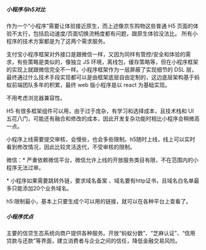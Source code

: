 ##### 小程序与h5对比

作为一个“小程序”需要让体验接近原生，而上述像京东购物这些普通 H5 页面的体验不太行，包括启动速度/页面切换流畅度都有问题，跟原生体验没法比。
所有小程序的技术方案都是为了这两个需求服务。

支付宝小程序框架对外接口是跟微信一样，又因为同样有管控/安全和体验的需求，有些策略是类似的，像独立 JS 环境，离线包，缓存策略等，但在小程序框架的实现上就跟微信完全不一样。小程序框架作为一层屏蔽了实现细节的 DSL 层，最终通过什么技术手段实现都可以是由框架底层自由定制的，这边底层架构基于蚂蚁前端团队多年的积累，最终 web 版小程序是以 react 为基础实现。



不用考虑浏览器兼容性。

H5 有很多框架组件可以用，由于过于庞杂，有学习和选择成本，且技术栈和 UI 五花八门，可能还有融合和修改的成本，因此开发复杂功能时相比小程序会稍微高一点。

小程序上线需要提交审核，会慢些，也会多些限制。h5随时上线，线上可以实时看到修改情况，因此比较灵活迭代，不受审核的限制。

微信：\* 严重依赖微信平台，微信允许上线的开放服务类目有限，不在范围内的小程序无法过审。

\* 小程序如果需要跳转外链，要求域名备案 、域名要有http证书，且域名白名单最多只能添加20个业务域名。

h5:限制最小，基本上只要生成个可以用的链接，就可以在各种平台上查看了。



##### 小程序优点

主要的信贷生态系统向商户提供各种服务。开放“蚂蚁分数”、“芝麻认证”、“信用贷款与还款”等界面，建立消费者与企业之间的信任，降低金融交易风险。

